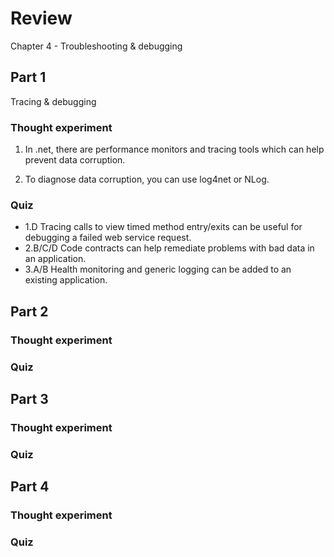 ﻿# Review

Chapter 4 - Troubleshooting & debugging

## Part 1

Tracing & debugging

### Thought experiment

1. In .net, there are performance monitors and tracing tools which can help prevent data corruption.

2. To diagnose data corruption, you can use log4net or NLog.

### Quiz

* 1.D Tracing calls to view timed method entry/exits can be useful for debugging a failed web service request.
* 2.B/C/D Code contracts can help remediate problems with bad data in an application.
* 3.A/B Health monitoring and generic logging can be added to an existing application.


## Part 2

### Thought experiment

### Quiz


## Part 3

### Thought experiment

### Quiz


## Part 4

### Thought experiment

### Quiz
